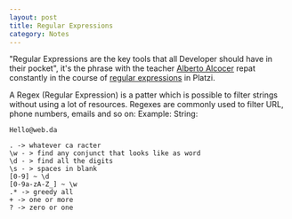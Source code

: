 ```yaml
---
layout: post
title: Regular Expressions
category: Notes
---
```


"Regular Expressions are the key tools that all Developer should have in their pocket", it's the phrase with the teacher [Alberto Alcocer](https://twitter.com/beco) repat constantly in the course of [regular expressions](https://platzi.com/clases/expresiones-regulares/) in Platzi.

A Regex (Regular Expression) is a patter which is possible to filter strings without using a lot of resources. Regexes are commonly used to filter URL, phone numbers, emails and so on:
Example:
String: 
```
Hello@web.da
```



```
. -> whatever ca racter
\w - > find any conjunct that looks like as word
\d - > find all the digits
\s - > spaces in blank
[0-9] ~ \d
[0-9a-zA-Z_] ~ \w
.* -> greedy all
+ -> one or more
? -> zero or one
```
<!--stackedit_data:
eyJoaXN0b3J5IjpbLTE1NTMwMjQ2ODAsODI0OTY3MTgwLC0zNT
M2OTU0OTUsLTYwNTExOTEwNF19
-->